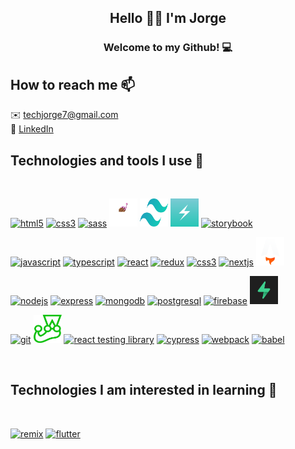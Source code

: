 
<h2 align='center'>Hello 👋🏼 I'm Jorge</h2>
<h3 align='center'>Welcome to my Github! 💻</h3>

## How to reach me 📫

✉️ techjorge7@gmail.com <br />
💬 [LinkedIn](https:/www.linkedin.com/in/jorgedelafuente/)<br />

## Technologies and tools I use 🔨

</br>
<p align="left">
  <a href="https://developer.mozilla.org/en-US/docs/Web/Guide/HTML/HTML5" target="_blank"> <img src="https://icongr.am/devicon/html5-original-wordmark.svg?size=128&color=currentColor" alt="html5" width="45" height="45"/></a>
  <a href="https://developer.mozilla.org/en-US/docs/Web/CSS" target="_blank"> <img src="https://icongr.am/devicon/css3-original-wordmark.svg?size=128&color=currentColor" alt="css3" width="45" height="45"/></a>
  <a href="https://sass-lang.com/" target="_blank"><img src="https://icongr.am/devicon/sass-original.svg?size=128&color=919191" alt="sass" width="45" height="45"/></a>
  <a href="https://styled-components.com/" target="_blank"> <img src="./styled-components-logo.png" alt="styled components" width="45" height="45"/></a>
  <a href="https://tailwindcss.com/" target="_blank"><img src="./tailwind-css.svg" alt="tailwindcss" width="45" height="45"/></a>
  <a href="https://chakra-ui.com/" target="_blank"><img src="./chakra.png" alt="chakra ui" width="45" height="45"/></a>
  <a href="https://storybook.js.org/" target="_blank"><img src="https://cdn.jsdelivr.net/gh/devicons/devicon/icons/storybook/storybook-original.svg" alt="storybook" width="45" height="45"/></a>
</p>

<p align="left">
  <a href="https://developer.mozilla.org/en-US/docs/Web/JavaScript" target="_blank"> <img src="https://icongr.am/devicon/javascript-original.svg?size=128&color=currentColor" alt="javascript" width="45" height="45"/></a>
  <a href="https://www.typescriptlang.org/" target="_blank"><img src="https://icongr.am/devicon/typescript-original.svg?size=128&color=currentColor" alt="typescript" width="45" height="45"/></a>
  <a href="https://reactjs.org/" target="_blank"><img src="https://icongr.am/devicon/react-original.svg?size=128&color=currentColor" alt="react" width="45" height="45"/></a>
  <a href="https://react-redux.js.org/" target="_blank"><img src="https://raw.githubusercontent.com/reduxjs/redux/master/logo/logo.svg" alt="redux" width="45" height="45"/></a>
  <a href="https://graphql.github.io/" target="_blank"><img src="https://user-images.githubusercontent.com/25126281/102015838-d4678280-3d55-11eb-81d2-cd2a79ea3a82.png" alt="css3" width="45" height="45"/></a>
  <a href="https://nextjs.org/" target="_blank"><img src="https://cdn.jsdelivr.net/gh/devicons/devicon/icons/nextjs/nextjs-original-wordmark.svg" alt="nextjs" width="45" height="45"/></a>
  <a href="https://astro.build/" target="_blank"><img src="./astro.svg" alt="astro" width="45" height="45"/></a>
</p>

<p align="left">
  <a href="https://nodejs.org" target="_blank"> <img src="https://icongr.am/devicon/nodejs-original.svg?size=128&color=919191" alt="nodejs" width="45" height="45"/></a>
  <a href="https://expressjs.com" target="_blank"> <img src="https://icongr.am/devicon/express-original.svg?size=128&color=919191" alt="express" width="45" height="45"/></a>
  <a href="https://www.mongodb.com/" target="_blank"> <img src="https://icongr.am/devicon/mongodb-original-wordmark.svg?size=128&color=currentColor" alt="mongodb" width="45" height="45"/></a>
  <a href="https://www.postgresql.org" target="_blank"> <img src="https://icongr.am/devicon/postgresql-original.svg?size=128&color=919191" alt="postgresql" width="45" height="45"/></a>
  <a href="https://firebase.google.com/" target="_blank"><img src="https://cdn.jsdelivr.net/gh/devicons/devicon/icons/firebase/firebase-plain-wordmark.svg" alt="firebase" width="45" height="45"/></a>
  <a href="https://supabase.com/" target="_blank"><img src="./supabase.webp" alt="supabase" width="45" height="45"/></a>  
</p>

<p align="left">
  <a href="https://git-scm.com/" target="_blank"><img src="https://icongr.am/devicon/git-original.svg?size=128&color=currentColor" alt="git" width="45" height="45"/></a>
  <a href="https://jestjs.io/" target="_blank"><img src="./jest.svg" alt="jest" width="45" height="45"/></a>
  <a href="https://testing-library.com/docs/react-testing-library/intro/" target="_blank"><img src="https://testing-library.com/img/octopus-64x64.png" alt="react testing library" width="45" height="45"/></a>
  <a href="https://www.cypress.io/" target="_blank"><img src="https://pics.freeicons.io/uploads/icons/png/3556671901536211770-512.png" alt="cypress" width="45" height="45"/></a>
  <a href="https://webpack.js.org/" target="_blank"><img src="https://icongr.am/devicon/webpack-original.svg?size=128&color=currentColor" alt="webpack" width="45" height="45"/></a>
  <a href="https://webpack.js.org/" target="_blank"><img src="https://icongr.am/devicon/babel-original.svg?size=128&color=currentColor" alt="babel" width="45" height="45"/></a>
</p>

</br>

## Technologies I am interested in learning 🔨

</br>

<p align="left">
  <a href="https://remix.run/" target="_blank"><img src="https://avatars.githubusercontent.com/u/64235328?s=200&v=4" alt="remix" width="45" height="45"/></a>
  <a href="https://flutter.dev/" target="_blank"><img src="https://cdn.jsdelivr.net/gh/devicons/devicon/icons/flutter/flutter-original.svg" alt="flutter" width="45" height="45"/></a>
</p>
